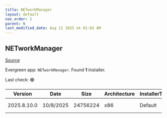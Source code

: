 ```yaml
---
title: NETworkManager
layout: default
nav_order: 2
parent: N
last_modified_date: Aug 11 2025 at 01:02 AM
---
```


## NETworkManager

[Source](https://github.com/BornToBeRoot/NETworkManager)

Evergreen app: `NETworkManager`. Found **1** installer.

Last check: 🟢

| Version     | Date      | Size     | Architecture | InstallerType | Type | URI                                                                                                                                                                                                                                    |
| ----------- | --------- | -------- | ------------ | ------------- | ---- | -------------------------------------------------------------------------------------------------------------------------------------------------------------------------------------------------------------------------------------- |
| 2025.8.10.0 | 10/8/2025 | 24756224 | x86          | Default       | msi  | [https://github.com/BornToBeRoot/NETworkManager/releases/download/2025.8.10.0/NETworkManager_2025.8.10.0_Setup.msi](https://github.com/BornToBeRoot/NETworkManager/releases/download/2025.8.10.0/NETworkManager_2025.8.10.0_Setup.msi) |
